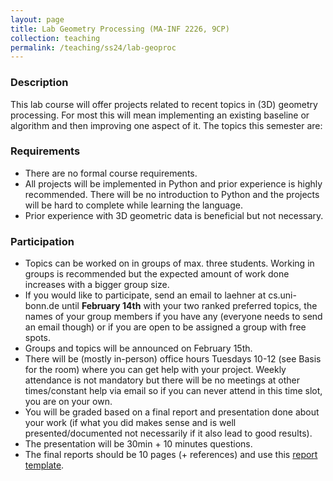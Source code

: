```yaml
---
layout: page
title: Lab Geometry Processing (MA-INF 2226, 9CP)
collection: teaching
permalink: /teaching/ss24/lab-geoproc
---
```


### Description

This lab course will offer projects related to recent topics in (3D) geometry processing. For most this will mean implementing an existing baseline or algorithm and then improving one aspect of it. The topics this semester are: 

### Requirements

* There are no formal course requirements.
* All projects will be implemented in Python and prior experience is highly recommended. There will be no introduction to Python and the projects will be hard to complete while learning the language. 
* Prior experience with 3D geometric data is beneficial but not necessary. 

### Participation

* Topics can be worked on in groups of max. three students. Working in groups is recommended but the expected amount of work done increases with a bigger group size. 
* If you would like to participate, send an email to laehner at cs.uni-bonn.de until **February 14th** with your two ranked preferred topics, the names of your group members if you have any (everyone needs to send an email though) or if you are open to be assigned a group with free spots. 
* Groups and topics will be announced on February 15th.
* There will be (mostly in-person) office hours Tuesdays 10-12 (see Basis for the room) where you can get help with your project. Weekly attendance is not mandatory but there will be no meetings at other times/constant help via email so if you can never attend in this time slot, you are on your own. 
* You will be graded based on a final report and presentation done about your work (if what you did makes sense and is well presented/documented not necessarily if it also lead to good results). 
* The presentation will be 30min + 10 minutes questions.
* The final reports should be 10 pages (+ references) and use this [report template](https://cg.cs.uni-bonn.de/courses).
